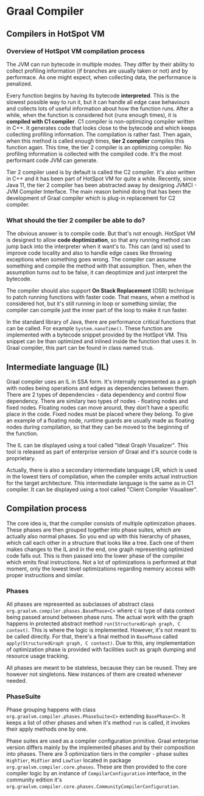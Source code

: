 # Graal Compiler

## Compilers in HotSpot VM

### Overview of HotSpot VM compilation process

The JVM can run bytecode in multiple modes. They differ by their ability to collect profiling information (if branches are usually taken or not) and by performace. As one might expect, when collecting data, the performance is penalized.

Every function begins by having its bytecode **interpreted**. This is the slowest possible way to run it, but it can handle all edge case behaviours and collects lots of useful information about how the function runs. After a while, when the function is considered hot (runs enough times), it is **compiled with C1 compiler**. C1 compiler is non-optimizing compiler written in C++. It generates code that looks close to the bytecode and which keeps collecting profiling information. The compilation is rather fast. Then again, when this method is called enough times, **tier 2 compiler** compiles this function again. This time, the tier 2 compiler is an optimizing compiler. No profiling information is collected with the compiled code. It's the most performant code JVM can generate.

Tier 2 compiler used is by default is called the C2 compiler. It's also written in C++ and it has been part of HotSpot VM for quite a while. Recently, since Java 11, the tier 2 compiler has been abstracted away by designing JVMCI - JVM Compiler Interface. The main reason behind doing that has been the development of Graal compiler which is plug-in replacement for C2 compiler.

### What should the tier 2 compiler be able to do?

The obvious answer is to compile code. But that's not enough. HotSpot VM is designed to allow **code doptimization**, so that any running method can jump back into the interpreter when it want's to. This can (and is) used to improve code locality and also to handle edge cases like throwing exceptions when something goes wrong. The compiler can assume something and compile the method with that assumption. Then, when the assumption turns out to be false, it can deoptimize and just interpret the bytecode.

The compiler should also support **On Stack Replacement** (OSR) technique to patch running functions with faster code. That means, when a method is considered hot, but it's still running in loop or something similar, the compiler can compile just the inner part of the loop to make it run faster.

In the standard library of Java, there are performance critical functions that can be called. For example `System.nanoTime()`. These function are implemented with a bytecode snippet provided by the HotSpot VM. This snippet can be than optimized and inlined inside the function that uses it. In Graal compiler, this part can be found in class named `Stub`.

## Intermediate language (IL)

Graal compiler uses an IL in SSA form. It's internally represented as a graph with nodes being operations and edges as dependencies between them. There are 2 types of dependencies - data dependency and control flow dependency. There are similary two types of nodes - floating nodes and fixed nodes. Floating nodes can move around, they don't have a specific place in the code. Fixed nodes must be placed where they belong. To give an example of a floating node, runtime guards are usually made as floating nodes during compilation, so that they can be moved to the beginning of the function.

The IL can be displayed using a tool called "Ideal Graph Visualizer". This tool is released as part of enterprise version of Graal and it's source code is proprietary.

Actually, there is also a secondary intermediate language LIR, which is used in the lowest tiers of compilation, when the compiler emits actual instruction for the target architecture. This intermediate language is the same as in C1 compiler. It can be displayed using a tool called "Client Compiler Visualiser".

## Compilation process

The core idea is, that the compiler consists of multiple optimization phases. These phases are then grouped together into phase suites, which are actually also normal phases. So you end up with this hierarchy of phases, which call each other in a structure that looks like a tree. Each one of them makes changes to the IL and in the end, one graph representing optimized code falls out. This is then passed into the lower phase of the compiler which emits final instructions. Not a lot of optimizations is performed at that moment, only the lowest level optimizations regarding memory access with proper instructions and similar.

### Phases

All phases are represented as subclasses of abstract class `org.graalvm.compiler.phases.BasePhase<C>` where `C` is type of data context being passed around between phase runs. The actual work with the graph happens in protected abstract method `run(StructuredGraph graph, C context)`. This is where the logic is implemented. However, it's not meant to be called directly. For that, there's a final method in `BasePhase` called `apply(StructuredGraph graph, C context)`. Due to this, any implementation of optimization phase is provided with facilities such as graph dumping and resource usage tracking.

All phases are meant to be stateless, because they can be reused. They are however not singletons. New instances of them are created whenever needed.

### PhaseSuite

Phase grouping happens with class `org.graalvm.compiler.phases.PhaseSuite<C>` extending `BasePhase<C>`. It keeps a list of other phases and when it's method `run` is called, it invokes their apply methods one by one.

Phase suites are used as a compiler configuration primitive. Graal enterprise version differs mainly by the implemented phases and by their composition into phases. There are 3 optimization tiers in the compiler - phase suites `HighTier`, `MidTier` and `LowTier` located in package `org.graalvm.compiler.core.phases`. These are then provided to the core compiler logic by an instance of `CompilarConfiguration` interface, in the community edition it's `org.graalvm.compiler.core.phases.CommunityCompilerConfiguration`.
